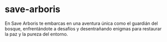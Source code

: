 # save-arboris
En Save Arboris te embarcas en una aventura única como el guardián del bosque, enfrentándote a desafíos y desentrañando enigmas para restaurar la paz y la pureza del entorno. 
